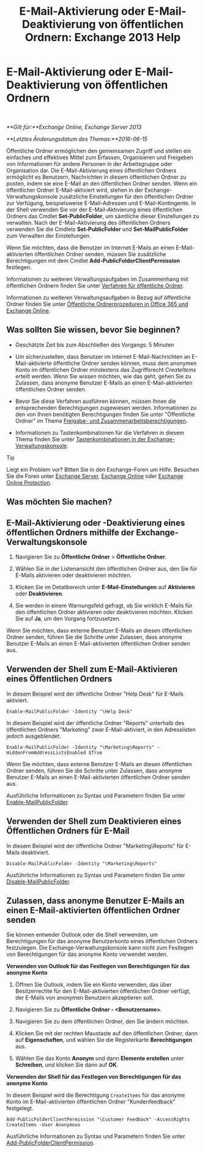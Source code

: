 ﻿---
title: 'E-Mail-Aktivierung oder E-Mail-Deaktivierung von öffentlichen Ordnern: Exchange 2013 Help'
TOCTitle: E-Mail-Aktivierung oder E-Mail-Deaktivierung von öffentlichen Ordnern
ms:assetid: 3d69f76d-ff3c-46c1-b962-6a1baa425d8a
ms:mtpsurl: https://technet.microsoft.com/de-de/library/Aa997560(v=EXCHG.150)
ms:contentKeyID: 50475430
ms.date: 04/24/2018
mtps_version: v=EXCHG.150
ms.translationtype: HT
---

# E-Mail-Aktivierung oder E-Mail-Deaktivierung von öffentlichen Ordnern

 

_**Gilt für:**Exchange Online, Exchange Server 2013_

_**Letztes Änderungsdatum des Themas:**2016-06-15_

Öffentliche Ordner ermöglichen den gemeinsamen Zugriff und stellen ein einfaches und effektives Mittel zum Erfassen, Organisieren und Freigeben von Informationen für andere Personen in der Arbeitsgruppe oder Organisation dar. Die E-Mail-Aktivierung eines öffentlichen Ordners ermöglicht es Benutzern, Nachrichten in diesem öffentlichen Ordner zu posten, indem sie eine E-Mail an den öffentlichen Ordner senden. Wenn ein öffentlicher Ordner E-Mail-aktiviert wird, stehen in der Exchange-Verwaltungskonsole zusätzliche Einstellungen für den öffentlichen Ordner zur Verfügung, beispielsweise E-Mail-Adressen und E-Mail-Kontingente. In der Shell verwenden Sie vor der E-Mail-Aktivierung eines öffentlichen Ordners das Cmdlet **Set-PublicFolder**, um sämtliche dieser Einstellungen zu verwalten. Nach der E-Mail-Aktivierung des öffentlichen Ordners verwenden Sie die Cmdlets **Set-PublicFolder** und **Set-MailPublicFolder** zum Verwalten der Einstellungen.

Wenn Sie möchten, dass die Benutzer im Internet E-Mails an einen E-Mail-aktivierten öffentlichen Ordner senden, müssen Sie zusätzliche Berechtigungen mit dem Cmdlet **Add-PublicFolderClientPermission** festlegen.

Informationen zu weiteren Verwaltungsaufgaben im Zusammenhang mit öffentlichen Ordnern finden Sie unter [Verfahren für öffentliche Ordner](public-folder-procedures-exchange-2013-help.md).

Informationen zu weiteren Verwaltungsaufgaben in Bezug auf öffentliche Ordner finden Sie unter [Öffentliche Ordnerprozeduren in Office 365 und Exchange Online](https://technet.microsoft.com/de-de/library/jj966272\(v=exchg.150\)).

## Was sollten Sie wissen, bevor Sie beginnen?

  - Geschätzte Zeit bis zum Abschließen des Vorgangs: 5 Minuten

  - Um sicherzustellen, dass Benutzer im Internet E-Mail-Nachrichten an E-Mail-aktivierte öffentliche Ordner senden können, muss dem anonymen Konto im öffentlichen Ordner mindestens das Zugriffsrecht *CreateItems* erteilt werden. Wenn Sie wissen möchten, wie das geht, gehen Sie zu Zulassen, dass anonyme Benutzer E-Mails an einen E-Mail-aktivierten öffentlichen Ordner senden.

  - Bevor Sie diese Verfahren ausführen können, müssen Ihnen die entsprechenden Berechtigungen zugewiesen werden. Informationen zu den von Ihnen benötigten Berechtigungen finden Sie unter "Öffentliche Ordner" im Thema [Freigabe- und Zusammenarbeitsberechtigungen](sharing-and-collaboration-permissions-exchange-2013-help.md).

  - Informationen zu Tastenkombinationen für die Verfahren in diesem Thema finden Sie unter [Tastenkombinationen in der Exchange-Verwaltungskonsole](keyboard-shortcuts-in-the-exchange-admin-center-exchange-online-protection-help.md).


> [!TIP]
> Liegt ein Problem vor? Bitten Sie in den Exchange-Foren um Hilfe. Besuchen Sie die Foren unter <A href="https://go.microsoft.com/fwlink/p/?linkid=60612">Exchange Server</A>, <A href="https://go.microsoft.com/fwlink/p/?linkid=267542">Exchange Online</A> oder <A href="https://go.microsoft.com/fwlink/p/?linkid=285351">Exchange Online Protection</A>.



## Was möchten Sie machen?

## E-Mail-Aktivierung oder -Deaktivierung eines öffentlichen Ordners mithilfe der Exchange-Verwaltungskonsole

1.  Navigieren Sie zu **Öffentliche Ordner** \> **Öffentliche Ordner**.

2.  Wählen Sie in der Listenansicht den öffentlichen Ordner aus, den Sie für E-Mails aktivieren oder deaktivieren möchten.

3.  Klicken Sie im Detailbereich unter **E-Mail-Einstellungen** auf **Aktivieren** oder **Deaktivieren**.

4.  Sie werden in einem Warnungsfeld gefragt, ob Sie wirklich E-Mails für den öffentlichen Ordner aktivieren oder deaktivieren möchten. Klicken Sie auf **Ja**, um den Vorgang fortzusetzen.

Wenn Sie möchten, dass externe Benutzer E-Mails an diesen öffentlichen Ordner senden, führen Sie die Schritte unter Zulassen, dass anonyme Benutzer E-Mails an einen E-Mail-aktivierten öffentlichen Ordner senden aus.

## Verwenden der Shell zum E-Mail-Aktivieren eines Öffentlichen Ordners

In diesem Beispiel wird der öffentliche Ordner "Help Desk" für E-Mails aktiviert.

    Enable-MailPublicFolder -Identity "\Help Desk"

In diesem Beispiel wird der öffentliche Ordner "Reports" unterhalb des öffentlichen Ordners "Marketing" zwar E-Mail-aktiviert, in den Adresslisten jedoch ausgeblendet.

    Enable-MailPublicFolder -Identity "\Marketing\Reports" -HiddenFromAddressListsEnabled $True

Wenn Sie möchten, dass externe Benutzer E-Mails an diesen öffentlichen Ordner senden, führen Sie die Schritte unter Zulassen, dass anonyme Benutzer E-Mails an einen E-Mail-aktivierten öffentlichen Ordner senden aus.

Ausführliche Informationen zu Syntax und Parametern finden Sie unter [Enable-MailPublicFolder](https://technet.microsoft.com/de-de/library/aa998824\(v=exchg.150\)).

## Verwenden der Shell zum Deaktivieren eines Öffentlichen Ordners für E-Mail

In diesem Beispiel wird der öffentliche Ordner "Marketing\\Reports" für E-Mails deaktiviert.

    Disable-MailPublicFolder -Identity "\Marketing\Reports"

Ausführliche Informationen zu Syntax und Parametern finden Sie unter [Disable-MailPublicFolder](https://technet.microsoft.com/de-de/library/bb123781\(v=exchg.150\)).

## Zulassen, dass anonyme Benutzer E-Mails an einen E-Mail-aktivierten öffentlichen Ordner senden

Sie können entweder Outlook oder die Shell verwenden, um Berechtigungen für das anonyme Benutzerkonto eines öffentlichen Ordners festzulegen. Die Exchange-Verwaltungskonsole kann nicht zum Festlegen von Berechtigungen für das anonyme Konto verwendet werden.

**Verwenden von Outlook für das Festlegen von Berechtigungen für das anonyme Konto**

1.  Öffnen Sie Outlook, indem Sie ein Konto verwenden, das über Besitzerrechte für den E-Mail-aktivierten öffentlichen Ordner verfügt, der E-Mails von anonymen Benutzern akzeptieren soll.

2.  Navigieren Sie zu **Öffentliche Ordner - \<Benutzername\>**.

3.  Navigieren Sie zu dem öffentlichen Ordner, den Sie ändern möchten.

4.  Klicken Sie mit der rechten Maustaste auf den öffentlichen Ordner, dann auf **Eigenschaften**, und wählen Sie die Registerkarte **Berechtigungen** aus.

5.  Wählen Sie das Konto **Anonym** und dann **Elemente erstellen** unter **Schreiben**, und klicken Sie dann auf **OK**.

**Verwenden der Shell für das Festlegen von Berechtigungen für das anonyme Konto**

In diesem Beispiel wird die Berechtigung `CreateItems` für das anonyme Konto im E-Mail-aktivierten öffentlichen Ordner "Kundenfeedback" festgelegt.

    Add-PublicFolderClientPermission "\Customer Feedback" -AccessRights CreateItems -User Anonymous

Ausführliche Informationen zu Syntax und Parametern finden Sie unter [Add-PublicFolderClientPermission](https://technet.microsoft.com/de-de/library/bb124743\(v=exchg.150\)).


